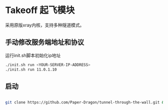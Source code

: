 # Takeoff 起飞模块

采用原版xray内核，支持多种隧道模式。

## 手动修改服务端地址和协议

运行init.sh脚本初始化ip地址

```bash
./init.sh run <YOUR-SERVER-IP-ADDRESS>
./init.sh run 11.0.1.10
```



## 启动

```bash

git clone https://github.com/Paper-Dragon/tunnel-through-the-wall.git && cd tunnel-through-the-wall/takeoff && docker-compose up -d
```

